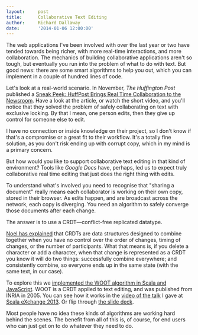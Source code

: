 ```yaml
---
layout:     post
title:      Collaborative Text Editing
author:     Richard Dallaway
date:       '2014-01-06 12:00:00'
---
```


The web applications I've been involved with over the last year or two have tended towards being richer, with more real-time interactions, and more collaboration. The mechanics of building collaborative applications aren't so tough, but eventually you run into the problem of what to do with text. But good news: there are some smart algorithms to help you out, which you can implement in a couple of hundred lines of code.

<!-- break -->

Let's look at a real-world scenario.  In November, _The Huffington Post_ published a [Sneak Peek: HuffPost Brings Real Time Collaboration to the Newsroom](http://www.huffingtonpost.com/john-pavley/huffpost-content-management-system_b_3739572.html). Have a look at the article, or watch the short video, and you'll notice that they solved the problem of safely collaborating on text with exclusive locking. By that I mean, one person edits, then they give up control for someone else to edit.

I have no connection or inside knowledge on their project, so I don't know if that's a compromise or a great fit to their workflow. It's a totally fine solution, as you don't risk ending up with corrupt copy, which in my mind is a primary concern.

But how would you like to support collaborative text editing in that kind of environment? Tools like _Google Docs_ have, perhaps, led us to expect truly collaborative real time editing that just does the right thing with edits.

To understand what's involved you need to recognise that "sharing a document" really means each collaborator is working on their own copy, stored in their browser. As edits happen, and are broadcast across the network, each copy is diverging. You need an algorithm to safely converge those documents after each change.

The answer is to use a CRDT—conflict-free replicated datatype.

[Noel has explained](/blog/posts/2013/12/20/crdts-for-fun-and-eventual-profit.html) that CRDTs are data structures designed to combine together when you have no control over the order of changes, timing of changes, or the number of participants. What that means is, if you delete a character or add a character, when that change is represented as a CRDT you know it will do two things: successfully combine everywhere; and consistently combine, so everyone ends up in the same state (with the same text, in our case).

To explore this we [implemented the WOOT algorithm in Scala and JavaScript](https://bitbucket.org/d6y/woot). WOOT is a CRDT applied to text editing, and was published from INRIA in 2005. You can see how it works in the [video of the talk](http://skillsmatter.com/podcast/scala/woot-for-scala-javascript-and-lift) I gave at [Scala eXchange 2013](http://skillsmatter.com/event/scala/scala-exchange-2013).  Or flip through [the slide deck](https://speakerdeck.com/d6y/woot-for-lift).

Most people have no idea these kinds of algorithms are working hard behind the scenes. The benefit from all of this is, of course, for end users who can just get on to do whatever they need to do.

